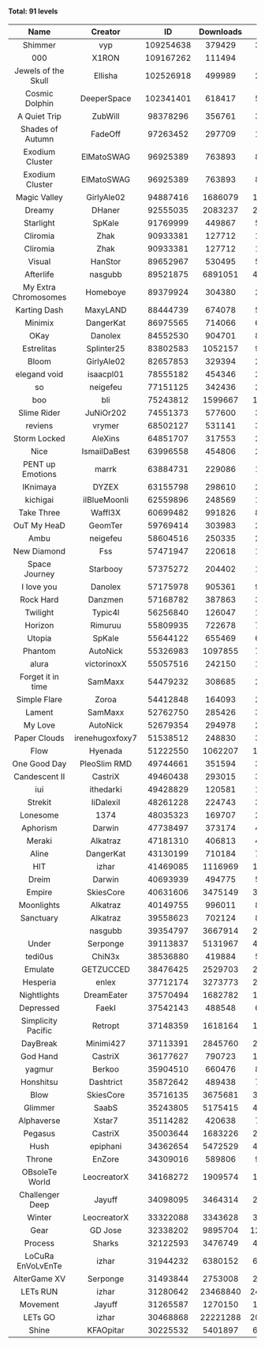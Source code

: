 #### Total: 91 levels

| Name | Creator | ID | Downloads | Likes |
|:---:|:---:|:---:|:---:|:---:|
| Shimmer | vyp | 109254638 | 379429 | 39100
| 000 | X1RON | 109167262 | 111494 | 5358
| Jewels of the Skull | Ellisha | 102526918 | 499989 | 23690
| Cosmic Dolphin | DeeperSpace | 102341401 | 618417 | 52197
| A Quiet Trip | ZubWill | 98378296 | 356761 | 30356
| Shades of Autumn | FadeOff | 97263452 | 297709 | 17506
| Exodium Cluster | ElMatoSWAG | 96925389 | 763893 | 83411
| Exodium Cluster | ElMatoSWAG | 96925389 | 763893 | 83411
| Magic Valley | GirlyAle02 | 94887416 | 1686079 | 193480
| Dreamy | DHaner | 92555035 | 2083237 | 221784
| Starlight | SpKale | 91769999 | 449867 | 56192
| Cliromia | Zhak | 90933381 | 127712 | 11526
| Cliromia | Zhak | 90933381 | 127712 | 11526
| Visual | HanStor | 89652967 | 530495 | 57264
| Afterlife | nasgubb | 89521875 | 6891051 | 463101
| My Extra Chromosomes | Homeboye | 89379924 | 304380 | 22373
| Karting Dash | MaxyLAND | 88444739 | 674078 | 53762
| Minimix | DangerKat | 86975565 | 714066 | 65049
| OKay | Danolex | 84552530 | 904701 | 89746
| Estrelitas | Splinter25 | 83802583 | 1052157 | 95855
| Bloom | GirlyAle02 | 82657853 | 329394 | 29923
| elegand void | isaacpl01 | 78555182 | 454346 | 28607
| so | neigefeu | 77151125 | 342436 | 29413
| boo | bli | 75243812 | 1599667 | 125822
| Slime Rider | JuNiOr202 | 74551373 | 577600 | 32097
| reviens | vrymer | 68502127 | 531141 | 33252
| Storm Locked | AleXins | 64851707 | 317553 | 24697
| Nice | IsmailDaBest | 63996558 | 454806 | 26075
| PENT up Emotions | marrk | 63884731 | 229086 | 15155
| IKnimaya | DYZEX | 63155798 | 298610 | 20801
| kichigai | iIBlueMoonIi | 62559896 | 248569 | 11287
| Take Three | Waffl3X | 60699482 | 991826 | 87073
| OuT My HeaD | GeomTer | 59769414 | 303983 | 21070
| Ambu | neigefeu | 58604516 | 250335 | 23536
| New Diamond | Fss | 57471947 | 220618 | 16609
| Space Journey | Starbooy | 57375272 | 204402 | 15220
| I love you | Danolex | 57175978 | 905361 | 98738
| Rock Hard | Danzmen | 57168782 | 387863 | 32318
| Twilight | Typic4l | 56256840 | 126047 | 10434
| Horizon | Rimuruu | 55809935 | 722678 | 79125
| Utopia | SpKale | 55644122 | 655469 | 66255
| Phantom | AutoNick | 55326983 | 1097855 | 74822
| alura | victorinoxX | 55057516 | 242150 | 19418
| Forget it in time | SamMaxx | 54479232 | 308685 | 25379
| Simple Flare | Zoroa | 54412848 | 164093 | 22692
| Lament | SamMaxx | 52762750 | 285426 | 33845
| My Love | AutoNick | 52679354 | 294978 | 29901
| Paper Clouds | irenehugoxfoxy7 | 51538512 | 248830 | 31256
| Flow | Hyenada | 51222550 | 1062207 | 116196
| One Good Day | PleoSlim RMD | 49744661 | 351594 | 38322
| Candescent II | CastriX | 49460438 | 293015 | 38198
| iui | ithedarki | 49428829 | 120581 | 17609
| Strekit | IiDalexiI | 48261228 | 224743 | 31543
| Lonesome | 1374 | 48035323 | 169707 | 22348
| Aphorism | Darwin | 47738497 | 373174 | 48249
| Meraki | Alkatraz | 47181310 | 406813 | 47601
| Aline | DangerKat | 43130199 | 710184 | 75053
| HIT | izhar | 41469085 | 1116969 | 112369
| Dreim | Darwin | 40693939 | 494775 | 59733
| Empire | SkiesCore | 40631606 | 3475149 | 322779
| Moonlights | Alkatraz | 40149755 | 996011 | 83442
| Sanctuary | Alkatraz | 39558623 | 702124 | 89535
|   | nasgubb | 39354797 | 3667914 | 274562
| Under | Serponge | 39113837 | 5131967 | 487103
| tedi0us | ChiN3x | 38536880 | 419884 | 53612
| Emulate | GETZUCCED | 38476425 | 2529703 | 237671
| Hesperia | enlex | 37712174 | 3273773 | 230219
| Nightlights | DreamEater | 37570494 | 1682782 | 154706
| Depressed | FaekI | 37542143 | 488548 | 67012
| Simplicity Pacific | Retropt | 37148359 | 1618164 | 169277
| DayBreak | Minimi427 | 37113391 | 2845760 | 287294
| God Hand | CastriX | 36177627 | 790723 | 101255
| yagmur | Berkoo | 35904510 | 660476 | 84315
| Honshitsu | Dashtrict | 35872642 | 489438 | 79761
| Blow | SkiesCore | 35716135 | 3675681 | 354038
| Glimmer | SaabS | 35243805 | 5175415 | 410427
| Alphaverse | Xstar7 | 35114282 | 420638 | 71496
| Pegasus | CastriX | 35003644 | 1683226 | 203321
| Hush | epiphani | 34362654 | 5472529 | 447031
| Throne | EnZore | 34309016 | 589806 | 93878
| OBsoleTe World | LeocreatorX | 34168272 | 1909574 | 188224
| Challenger Deep | Jayuff | 34098095 | 3464314 | 201479
| Winter | LeocreatorX | 33322088 | 3343628 | 333952
| Gear | GD Jose | 32338202 | 9895704 | 1243239
| Process | Sharks | 32122593 | 3476749 | 435989
| LoCuRa EnVoLvEnTe | izhar | 31944232 | 6380152 | 677579
| AlterGame XV | Serponge | 31493844 | 2753008 | 242449
| LETs  RUN | izhar | 31280642 | 23468840 | 2422958
| Movement | Jayuff | 31265587 | 1270150 | 146398
| LETs GO | izhar | 30468868 | 22221288 | 2060095
| Shine | KFAOpitar | 30225532 | 5401897 | 604305
